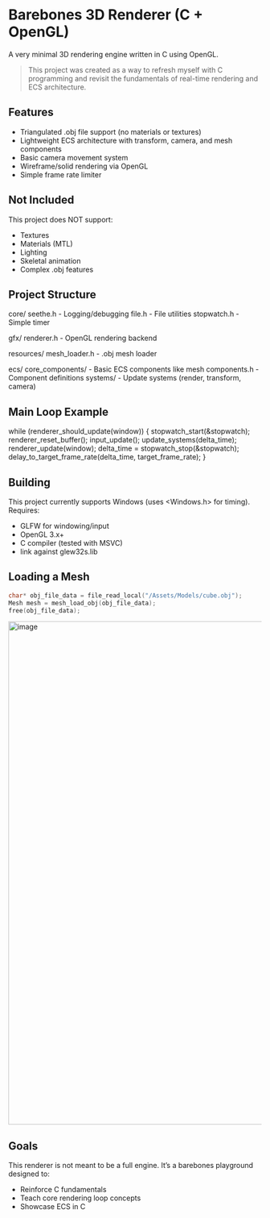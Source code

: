 Barebones 3D Renderer (C + OpenGL)
==================================

A very minimal 3D rendering engine written in C using OpenGL.

> This project was created as a way to refresh myself with C programming and revisit the fundamentals of real-time rendering and ECS architecture.

Features
--------

- Triangulated .obj file support (no materials or textures)
- Lightweight ECS architecture with transform, camera, and mesh components
- Basic camera movement system
- Wireframe/solid rendering via OpenGL
- Simple frame rate limiter

Not Included
------------

This project does NOT support:
- Textures
- Materials (MTL)
- Lighting
- Skeletal animation
- Complex .obj features

Project Structure
-----------------

core/
    seethe.h           - Logging/debugging
    file.h             - File utilities
    stopwatch.h        - Simple timer

gfx/
    renderer.h         - OpenGL rendering backend

resources/
    mesh_loader.h      - .obj mesh loader

ecs/
    core_components/   - Basic ECS components like mesh
    components.h       - Component definitions
    systems/           - Update systems (render, transform, camera)

Main Loop Example
-----------------

while (renderer_should_update(window))
{
    stopwatch_start(&stopwatch);
    renderer_reset_buffer();
    input_update();
    update_systems(delta_time);
    renderer_update(window);
    delta_time = stopwatch_stop(&stopwatch);
    delay_to_target_frame_rate(delta_time, target_frame_rate);
}

Building
--------

This project currently supports Windows (uses <Windows.h> for timing). Requires:

- GLFW for windowing/input
- OpenGL 3.x+
- C compiler (tested with MSVC)
- link against glew32s.lib

Loading a Mesh
--------------

```C
char* obj_file_data = file_read_local("/Assets/Models/cube.obj");
Mesh mesh = mesh_load_obj(obj_file_data);
free(obj_file_data);
```

<img width="1282" height="999" alt="image" src="https://github.com/user-attachments/assets/6b630e40-60bc-4948-9c0a-59c7cddd29a8" />


Goals
-----

This renderer is not meant to be a full engine. It’s a barebones playground designed to:

- Reinforce C fundamentals
- Teach core rendering loop concepts
- Showcase ECS in C
